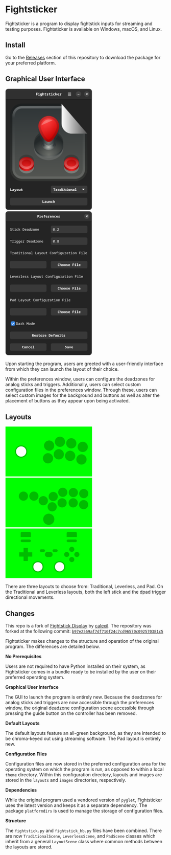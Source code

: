 # Fightsticker

Fightsticker is a program to display fightstick inputs for streaming and
testing purposes. Fightsticker is available on Windows, macOS, and Linux.

## Install

Go to the [Releases](https://github.com/zevlee/fightsticker/releases) section
of this repository to download the package for your preferred platform.

## Graphical User Interface

<img src="screenshots/main.png" alt="Main window" width="272"/><img src="screenshots/preferences.png" alt="Preferences window" width="272"/>

Upon starting the program, users are greeted with a user-friendly interface
from which they can launch the layout of their choice.

Within the preferences window, users can configure the deadzones for analog
sticks and triggers. Additionally, users can select custom configuration files
in the preferences window. Through these, users can select custom images for
the background and buttons as well as alter the placement of buttons as they
appear upon being activated.

## Layouts 

<img src="screenshots/traditional.png" alt="Traditional layout" width="272"/><img src="screenshots/leverless.png" alt="Leverless layout" width="272"/><img src="screenshots/pad.png" alt="Pad layout" width="272"/>

There are three layouts to choose from: Traditional, Leverless, and Pad. On
the Traditional and Leverless layouts, both the left stick and the dpad trigger
directional movements.

## Changes

This repo is a fork of
[Fightstick Display](https://github.com/calexil/FightstickDisplay) by
[calexil](https://github.com/calexil). The repository was forked at the
following commit:
[`b97e2569af7df710f24c7cd96570c092570381c5`](https://github.com/calexil/FightstickDisplay/tree/b97e2569af7df710f24c7cd96570c092570381c5)

Fightsticker makes changes to the structure and operation of the original
program. The differences are detailed below.

**No Prerequisites**

Users are not required to have Python installed on their system, as
Fightsticker comes in a bundle ready to be installed by the user on their
preferred operating system.

**Graphical User Interface**

The GUI to launch the program is entirely new. Because the deadzones for analog
sticks and triggers are now accessible through the preferences window, the
original deadzone configuration scene accessible through pressing the guide
button on the controller has been removed.

**Default Layouts**

The default layouts feature an all-green background, as they are intended to be
chroma-keyed out using streaming software. The Pad layout is entirely new.

**Configuration Files**

Configuration files are now stored in the preferred configuration area for the
operating system on which the program is run, as opposed to within a local
`theme` directory. Within this configuration directory, layouts and images are
stored in the `layouts` and `images` directories, respectively.

**Dependencies**

While the original program used a vendored version of `pyglet`, Fightsticker
uses the latest version and keeps it as a separate dependency. The package
`platformdirs` is used to manage the storage of configuration files.

**Structure**

The `fightstick.py` and `fightstick_hb.py` files have been combined. There are
now `TraditionalScene`, `LeverlessScene`, and `PadScene` classes which inherit
from a general `LayoutScene` class where common methods between the layouts are
stored.
